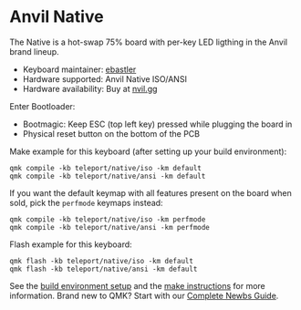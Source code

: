 # Anvil Native

The Native is a hot-swap 75% board with per-key LED ligthing in the Anvil brand lineup. 

* Keyboard maintainer: [ebastler](https://github.com/ebastler)
* Hardware supported: Anvil Native ISO/ANSI
* Hardware availability: Buy at [nvil.gg](https://www.nvil.gg/products/native-custom-keyboard-iso-de-ansi-de)

Enter Bootloader: 

* Bootmagic: Keep ESC (top left key) pressed while plugging the board in
* Physical reset button on the bottom of the PCB

Make example for this keyboard (after setting up your build environment):

    qmk compile -kb teleport/native/iso -km default
    qmk compile -kb teleport/native/ansi -km default

If you want the default keymap with all features present on the board when sold, pick the `perfmode` keymaps instead:

    qmk compile -kb teleport/native/iso -km perfmode
    qmk compile -kb teleport/native/ansi -km perfmode

Flash example for this keyboard:

    qmk flash -kb teleport/native/iso -km default
    qmk flash -kb teleport/native/ansi -km default

See the [build environment setup](https://docs.qmk.fm/#/getting_started_build_tools) and the [make instructions](https://docs.qmk.fm/#/getting_started_make_guide) for more information. Brand new to QMK? Start with our [Complete Newbs Guide](https://docs.qmk.fm/#/newbs).
